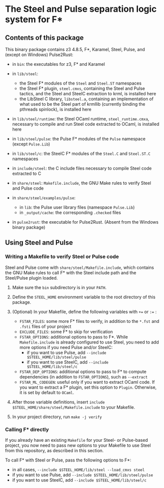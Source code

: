 # The Steel and Pulse separation logic system for F*

## Contents of this package

This binary package contains z3 4.8.5, F*, Karamel, Steel, Pulse, and
(except on Windows) Pulse2Rust:

* in `bin`: the executables for z3, F* and Karamel

* in `lib/steel`:
  * the Steel F* modules of the `Steel` and `Steel.ST` namespaces
  * the Steel F* plugin, `steel.cmxs`, containing the Steel and Pulse
    tactics, and the Steel and SteelC extraction to krml, is installed
    here
  * the LibSteel C library, `libsteel.a`, containing an implementation of
    what used to be the Steel part of krmllib (currently binding the
    pthreads spinlock), is installed here
  
* in `lib/steel/runtime`: the Steel OCaml runtime,
  `steel_runtime.cmxa`, necessary to compile and run Steel code
  extracted to OCaml, is installed here
  
* in `lib/steel/pulse`: the Pulse F* modules of the `Pulse` namespace
  (except `Pulse.Lib`)

* in `lib/steel/c`: the SteelC F* modules of the `Steel.C` and
  `Steel.ST.C` namespaces

* in `include/steel`: the C include files necessary to compile Steel
  code extracted to C

* in `share/steel`: `Makefile.include`, the GNU Make rules to verify
  Steel and Pulse code
  
* in `share/steel/examples/pulse`:
  * in `lib`: the Pulse user library files (namespace `Pulse.Lib`)
  * in `_output/cache`: the corresponding `.checked` files

* in `pulse2rust`: the executable for Pulse2Rust. (Absent from the
  Windows binary package)

## Using Steel and Pulse

### Writing a Makefile to verify Steel or Pulse code

Steel and Pulse come with `share/steel/Makefile.include`, which contains the
GNU Make rules to call F* with the Steel include path and the Steel/Pulse
plugin loaded.

1. Make sure the `bin` subdirectory is in your `PATH`.

2. Define the `STEEL_HOME` environment variable to the root directory
   of this package.

3. (Optional) In your Makefile, define the following variables with `+=` or `:=` :
   * `FSTAR_FILES`: some more F* files to verify, in addition to the
     `*.fst` and `.fsti` files of your project
   * `EXCLUDE_FILES`: some F* to skip for verification
   * `FSTAR_OPTIONS`: additional options to pass to F*. While
     `Makefile.include` is already configured to use Steel, you need
     to add more options if you need Pulse and/or SteelC:
     * if you want to use Pulse, add `--include $STEEL_HOME/lib/steel/pulse`
     * if you want to use SteelC, add `--include $STEEL_HOME/lib/steel/c`
   * `FSTAR_DEP_OPTIONS`: additional options to pass to F* to compute
     dependencies (in addition to `FSTAR_OPTIONS`), such as `--extract`
   * `FSTAR_ML_CODEGEN`: useful only if you want to extract OCaml
     code. If you want to extract a F* plugin, set this option to
     `Plugin`. Otherwise, it is set by default to `OCaml`.

4. After those variable definitions, insert `include
   $STEEL_HOME/share/steel/Makefile.include` to your Makefile.

5. In your project directory, run `make -j verify`

### Calling F* directly

If you already have an existing `Makefile` for your Steel- or
Pulse-based project, you now need to pass new options to your Makefile
to use Steel from this repository, as described in this section.

To call F* with Steel or Pulse, pass the following options to F*:
* in all cases, `--include $STEEL_HOME/lib/steel --load_cmxs steel`
* if you want to use Pulse, add `--include $STEEL_HOME/lib/steel/pulse`
* if you want to use SteelC, add `--include $STEEL_HOME/lib/steel/c`
